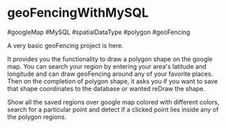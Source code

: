 # geoFencingWithMySQL
#googleMap #MySQL #spatialDataType #polygon #geoFencing

A very basic geoFencing project is here. 

It provides you the functionality to draw a polygon shape on the google map. You can search your region by entering your area's latitude and longitude and can draw geoFencing around any of your favorite places. Then on the completion of polygon shape, it asks you if you want to save that shape coordinates to the database or wanted reDraw the shape.

Show all the saved regions over google map colored with different colors, search for a particular point and detect if a clicked point lies inside any of the polygon regions.



